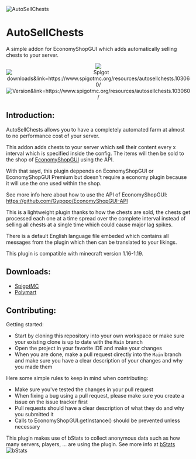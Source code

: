 ![AutoSellChests](https://imgur.com/EpHv8NR.png)
# AutoSellChests
A simple addon for EconomyShopGUI which adds automatically selling chests to your server.

<p align="center">
  <img src="https://img.shields.io/discord/555732704310853682?color=7289DA&label=Discord&logo=discord&logoColor=7289DA&link=https://discord.com/invite/nPyuB4F" />
  <img src="https://img.shields.io/spiget/downloads/103060?label=Downloads&color=FF9E0F" alt="Spigot downloads&link=https://www.spigotmc.org/resources/autosellchests.103060/">
  <img src="https://img.shields.io/spiget/version/103060?color=00CA&label=Version&link=https://www.spigotmc.org/resources/autosellchests.103060/" alt="Version&link=https://www.spigotmc.org/resources/autosellchests.103060/">
</p>

## Introduction:
AutoSellChests allows you to have a completely automated farm at almost to no performance cost of your server.

This addon adds chests to your server which sell their content every x interval which is specified inside the config.
The items will then be sold to the shop of [EconomyShopGUI](https://www.spigotmc.org/resources/economyshopgui.69927/update?update=419331) using the API.

With that sayd, this plugin deppends on EconomyShopGUI or EconomyShopGUI Premium but doesn't require a economy plugin because it will use the one used within the shop.

See more info here about how to use the API of EconomyShopGUI: https://github.com/Gypopo/EconomyShopGUI-API

This is a lightweight plugin thanks to how the chests are sold, the chests get processed each one at a time spread over the complete interval instead of selling all chests at a single time which could cause major lag spikes.

There is a default English language file embeded which contains all messages from the plugin which then can be translated to your likings.

This plugin is compatible with minecraft version 1.16-1.19.

## Downloads:
- [SpigotMC](https://www.spigotmc.org/resources/autosellchests.103060/)
- [Polymart](https://polymart.org/resource/autosellchests.2583)

## Contributing:
Getting started:
- Start by cloning this repository into your own workspace or make sure your existing clone is up to date with the `Main` branch
- Open the project in your favorite IDE and make your changes
- When you are done, make a pull request directly into the `Main` branch and make sure you have a clear description of your changes and why you made them

Here some simple rules to keep in mind when contributing:
- Make sure you've tested the changes in your pull request
- When fixing a bug using a pull request, please make sure you create a issue on the issue tracker first
- Pull requests should have a clear description of what they do and why you submitted it
- Calls to EconomyShopGUI.getInstance() should be prevented unless necessary

This plugin makes use of bStats to collect anonymous data such as how many servers, players, ... are using the plugin.
See more info at [bStats](https://bstats.org/)
![bStats](https://bstats.org/signatures/bukkit/AutoSellChests.svg)
